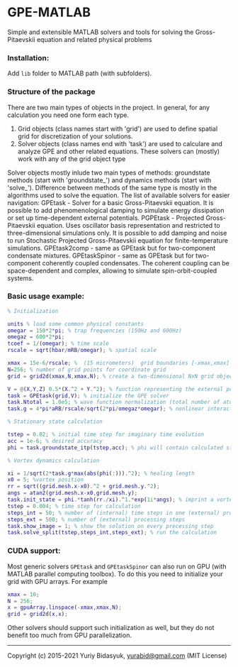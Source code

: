 # GPE-MATLAB

Simple and extensible MATLAB solvers and tools for solving the Gross-Pitaevskii equation and related physical problems

### Installation: 
Add `lib` folder to MATLAB path (with subfolders).

### Structure of the package
There are two main types of objects in the project. In general, for any calculation you need one form each type.

1. Grid objects (class names start with 'grid') are used to define spatial grid for discretization of your solutions.
2. Solver objects (class names end with 'task') are used to calculare and analyze GPE and other related equations. These solvers can (mostly) work with any of the grid object type

Solver objects mostly inlude two main types of methods: groundstate methods (start with 'groundstate_') and dynamics methods (start with 'solve_').
Difference between methods of the same type is mostly in the algorithms used to solve the equation.
The list of available solvers for easier navigation:
GPEtask - Solver for a basic Gross-Pitaevskii equation. It is possible to add phenomenological damping to simulate energy dissipation or set up time-dependent external potentials.
PGPEtask - Projected Gross-Pitaevskii equation. Uses oscillator basis representation and restricted to three-dimensional simulations only. It is possible to add damping and noise to run Stochastic Projected Gross-Pitaevskii equation for finite-temperature simulations.
GPEtask2comp - same as GPEtask but for two-component condensate mixtures.
GPEtaskSpinor - same as GPEtask but for two-component coherently coupled condensates. The coherent coupling can be space-dependent and complex, allowing to simulate spin-orbit-coupled systems.


### Basic usage example:
```matlab
% Initialization

units % load some common physical constants  
omegar = 150*2*pi; % trap frequencies (150Hz and 600Hz)
omegaz = 600*2*pi;
tcoef = 1/(omegar); % time scale
rscale = sqrt(hbar/mRB/omegar); % spatial scale

xmax = 15e-6/rscale; %  (15 micrometers)  grid boundaries [-xmax,xmax]
N=256; % number of grid points for coordinate grid
grid = grid2d(xmax,N,xmax,N); % create a two-dimensional NxN grid object

V = @(X,Y,Z) 0.5*(X.^2 + Y.^2); % function representing the external potential (must have 3 arguments)
task = GPEtask(grid,V); % initialize the GPE solver
task.Ntotal = 1.0e5; % wave function normalization (total number of atoms)
task.g = 4*pi*aRB/rscale/sqrt(2*pi/omegaz*omegar); % nonlinear interaction constant

% Stationary state calculation

tstep = 0.02; % initial time step for imaginary time evolution
acc = 1e-6; % desired accuracy
phi = task.groundstate_itp(tstep,acc); % phi will contain calculated stationary state

% Vortex dynamics calculation

xi = 1/sqrt(2*task.g*max(abs(phi(:))).^2); % healing length
x0 = 5; %vortex position
rr = sqrt((grid.mesh.x-x0).^2 + grid.mesh.y.^2);
angs = atan2(grid.mesh.x-x0,grid.mesh.y);
task.init_state = phi.*tanh(rr./xi).^1.*exp(1i*angs); % imprint a vortex on the stationary state
tstep = 0.004; % time step for calculation
steps_int = 50; % number of (internal) time steps in one (external) processing step
steps_ext = 500; % number of (external) processing steps
task.show_image = 1; % show the solution on every precessing step
task.solve_split(tstep,steps_int,steps_ext); % run the calculation

```

### CUDA support:
Most generic solvers `GPEtask` and `GPEtaskSpinor` can also run on GPU (with MATLAB parallel computing toolbox).
To do this you need to initialize your grid with GPU arrays. For example

```matlab
xmax = 10;
N = 256;
x = gpuArray.linspace(-xmax,xmax,N);
grid = grid2d(x,x);
```
Other solvers should support such initialization as well, but they do not benefit too much from GPU parallelization.

---------------------

Copyright (c) 2015-2021 Yuriy Bidasyuk, [yurabid@gmail.com](mailto:yurabid@gmail.com) (MIT License)